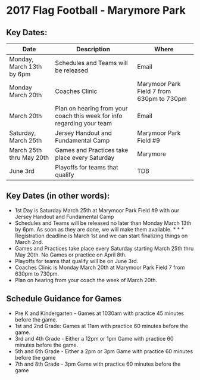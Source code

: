 # 2017 Flag Football - Marymore Park

## Key Dates:

| Date  	|   Description	|   Where	|
|---	|---	|---	|
|   Monday, March 13th by 6pm	|  Schedules and Teams will be released 	|  Email 	|
|   Monday March 20th	|  Coaches Clinic 	|  Marymoor Park Field 7 from 630pm to 730pm 	|
|   March 20th	|   Plan on hearing from your coach this week for info regarding your team	|  Email 	|
|   Saturday, March 25th	|   Jersey Handout and Fundamental Camp	|   Marymoor Park Field #9	|
|  March 25th thru May 20th 	|   Games and Practices take place every Saturday	|   Marymore	|
|  June 3rd 	|  Playoffs for teams that qualify 	|   TDB	|

## Key Dates (in other words):

* 1st Day is Saturday March 25th at Marymoor Park Field #9 with our Jersey Handout and Fundamental Camp
* Schedules and Teams will be released no later than Monday March 13th by 6pm. As soon as they are done, we will make them available. * * * Registration deadline is March 1st and we can start finalizing things on March 2nd.
* Games and Practices take place every Saturday starting March 25th thru May 20th. No Games or practice on April 8th.
* Playoffs for teams that qualify will be on June 3rd.
* Coaches Clinic is Monday March 20th at Marymoor Park Field 7 from 630pm to 730pm.
* Plan on hearing from your coach the week of March 20th.

## Schedule Guidance for Games

* Pre K and Kindergarten - Games at 1030am with practice 45 minutes before the game.
* 1st and 2nd Grade: Games at 11am with practice 60 minutes before the game.
* 3rd and 4th Grade - Either a 12pm or 1pm Game with practice 60 minutes before the game.
* 5th and 6th Grade - Either a 2pm or 3pm Game with practice 60 minutes before the game
* 7th and 8th Grade - 3pm Game with practice 60 minutes before the game 
